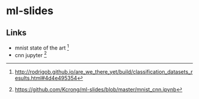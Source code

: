 # ml-slides



## Links
- mnist state of the art [^1]
- cnn jupyter [^2]


[^1]: http://rodrigob.github.io/are_we_there_yet/build/classification_datasets_results.html#4d4e495354
[^2]: https://github.com/Kcrong/ml-slides/blob/master/mnist_cnn.ipynb
